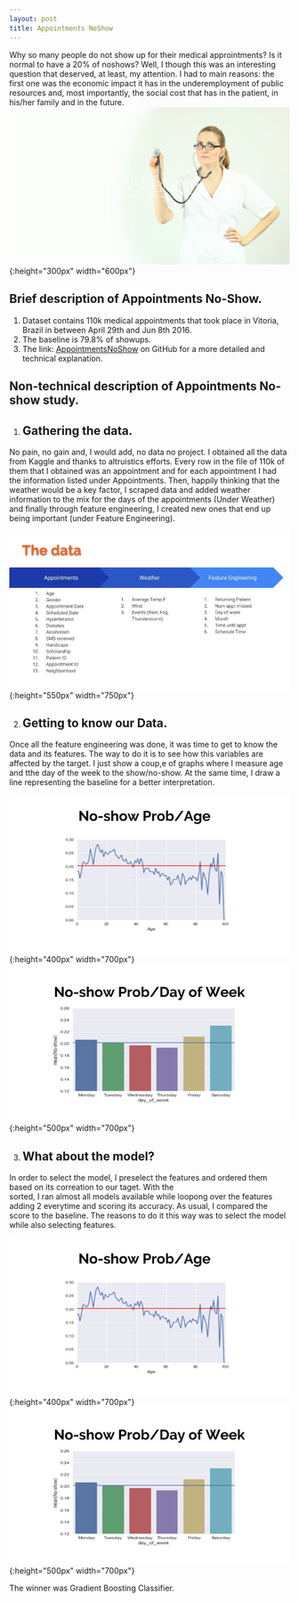 ```yaml
---
layout: post
title: Appointments NoShow
---
```

Why so many people do not show up for their medical approintments? Is it normal to have a 20% of noshows? Well, I though this 
was an interesting question that deserved, at least, my attention. I had to main reasons: the first one was the economic 
impact it has in the underemployment of public resources and, most importantly, the social cost that has in the patient, in
his/her family and in the future.
![68445279 doctors wallpapers](/images/68445279-doctors-wallpapers.jpg){:height="300px" width="600px"}

## Brief description of Appointments No-Show.
  1. Dataset contains 110k medical appointments that took place in Vitoria, Brazil in between April 29th and Jun 8th 2016.
  2. The baseline is 79.8% of showups.
  3. The link: [AppointmentsNoShow](https://github.com/AlexChicote/AppointmentsNoShow) on GitHub for a more detailed and  
     technical explanation.
  
## Non-technical description of Appointments No-show study.

  1. ## Gathering the data.
 No pain, no gain and, I would add, no data no project. I obtained all the data from Kaggle and thanks to altruistics
 efforts. Every row in the file of 110k of them that I obtained was an appointment and for each appointment I had the 
 information listed under Appointments. Then, happily thinking that the weather would be a key factor, I scraped data 
 and added weather information to the mix for the days of the appointments (Under Weather) and finally through feature
 engineering, I created new ones that end up being important (under Feature Engineering).


![AlexChicoteCapstone](/images/AlexChicoteCapstone.jpg){:height="550px" width="750px"}


 2. ## Getting to know our Data.
 Once all the feature engineering was done, it was time to get to know the data and its features. The way to do it is to see 
 how this variables are affected by the target. I just show a coup,e of graphs where I measure age and tthe day of the week to
 the show/no-show. At the same time, I draw a line representing the baseline for a better interpretation. 

![graphCapstoneAge](/images/graphCapstoneAge.jpg){:height="400px" width="700px"}
![graphCapstoneDayOfWeek](/images/graphCapstoneDayOfWeek.jpg){:height="500px" width="700px"}

 3. ## What about the model?
 In order to select the model, I preselect the features and ordered them based on its correation to our taget. With the       
 sorted, I ran almost all models available while loopong over the features adding 2 everytime and scoring its accuracy.
 As usual, I compared the score to the baseline.
 The reasons to do it this way was to select the model while also selecting features.

![graphCapstoneAge](/images/graphCapstoneAge.jpg){:height="400px" width="700px"}
![graphCapstoneDayOfWeek](/images/graphCapstoneDayOfWeek.jpg){:height="500px" width="700px"}

  The winner was Gradient Boosting Classifier.


